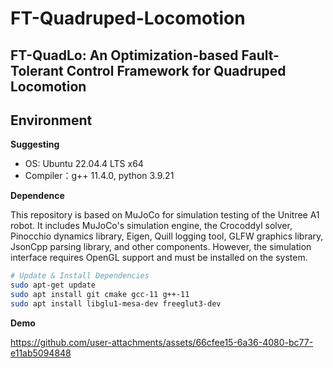 # FT-Quadruped-Locomotion

## FT-QuadLo: An Optimization-based Fault-Tolerant Control Framework for Quadruped Locomotion

## Environment

**Suggesting**

- OS: Ubuntu 22.04.4 LTS x64
- Compiler：g++ 11.4.0, python 3.9.21

**Dependence**

This repository is based on MuJoCo for simulation testing of the Unitree A1 robot. It includes MuJoCo's simulation engine, the Crocoddyl solver, Pinocchio dynamics library, Eigen, Quill logging tool, GLFW graphics library, JsonCpp parsing library, and other components. However, the simulation interface requires OpenGL support and must be installed on the system.

```Bash
# Update & Install Dependencies
sudo apt-get update
sudo apt install git cmake gcc-11 g++-11
sudo apt install libglu1-mesa-dev freeglut3-dev
```

**Demo**


https://github.com/user-attachments/assets/66cfee15-6a36-4080-bc77-e11ab5094848

